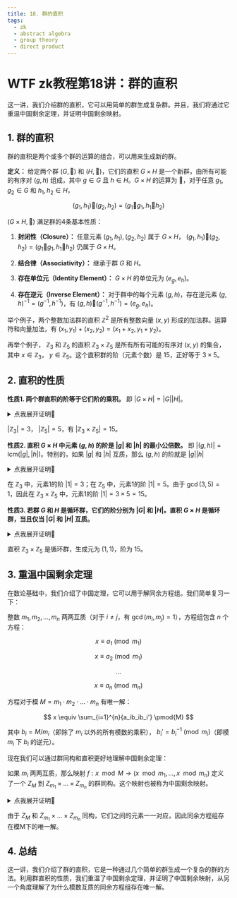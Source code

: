 ```yaml
---
title: 18. 群的直积
tags:
  - zk
  - abstract algebra
  - group theory
  - direct product
---
```


# WTF zk教程第18讲：群的直积

这一讲，我们介绍群的直积，它可以用简单的群生成复杂群。并且，我们将通过它重温中国剩余定理，并证明中国剩余映射。

## 1. 群的直积

群的直积是两个或多个群的运算的组合，可以用来生成新的群。

**定义：** 给定两个群 $(G, 🐔)$ 和 $(H, 🦆)$，它们的直积 $G \times H$ 是一个新群，由所有可能的有序对 $(g, h)$ 组成，其中 $g \in G$ 且 $h \in H$。$G \times H$ 的运算为 $🐶$，对于任意 $g_1, g_2 \in G$ 和 $h_1, h_2 \in H$，

$$
(g_1, h_1) 🐶 (g_2, h_2) = (g_1 🐔 g_1, h_1 🦆 h_2)
$$

$(G \times H, 🐶)$ 满足群的4条基本性质：

1. **封闭性（Closure）：** 任意元素 $(g_1, h_1), (g_2, h_2)$ 属于 $G \times H$， $(g_1, h_1) 🐶 (g_2, h_2) = (g_1 🐔 g_1, h_1 🦆 h_2)$ 仍属于 $G \times H$。

2. **结合律（Associativity）：** 继承于群 $G$ 和 $H$。

3. **存在单位元（Identity Element）：** $G \times H$ 的单位元为 $(e_g, e_h)$。

4. **存在逆元（Inverse Element）：** 对于群中的每个元素 $(g, h)$，存在逆元素 $(g, h)^{-1} = (g^{-1}, h^{-1})$，有 $(g, h) 🐶 (g^{-1}, h^{-1}) = (e_g, e_h)$。



举个例子，两个整数加法群的直积 $\mathbb{Z}^2$ 是所有整数向量 $(x,y)$ 形成的加法群。运算符和向量加法，有 $(x_1, y_1) + (x_2, y_2) = (x_1 + x_2, y_1 + y_2)$。

再举个例子， $\mathbb{Z}_3$ 和 $\mathbb{Z}_5$ 的直积 $\mathbb{Z}_3 \times \mathbb{Z}_5$ 是所有所有可能的有序对 $(x, y)$ 的集合，其中 $x \in \mathbb{Z}_3$， $y \in \mathbb{Z}_5$。这个直积群的阶（元素个数）是 $15$，正好等于 $3 \times 5$。


## 2. 直积的性质

**性质1. 两个群直积的阶等于它们阶的乘积。** 即 $|G \times H| = |G||H|$。

<details><summary>点我展开证明👀</summary>

根据定义，直积 $G \times H$ 由所有可能的有序对 $(g, h)$ 组成，其中 $g \in G$ 且 $h \in H$。对于每个 $G$ 中的元素，我们都可以在 $G \times H$ 中构造 $|H|$ 个不同的元素。群 $G$ 共有 $|G|$ 个不同元素。因此 $G \times H$ 中有 $|G||H|$ 个元素，即 $|G \times H| = |G||H|$。证毕。

</details>

$|\mathbb{Z}_3| = 3$， $|\mathbb{Z}_5| = 5$，有 $|\mathbb{Z}_3 \times \mathbb{Z}_5| = 15$。

**性质2. 直积 $G \times H$ 中元素 $(g, h)$ 的阶是 $|g|$ 和 $|h|$ 的最小公倍数。** 即 $|(g,h)| = \text{lcm}(|g|,|h|)$。特别的，如果 $|g|$ 和 $|h|$ 互质，那么 $(g, h)$ 的阶就是 $|g||h|$

<details><summary>点我展开证明👀</summary>

设存在最小整数 $k = |(g,h)|$ 使得 $(g,h)^k = (e_g, e_h)$。因为 $(g,h)^k = (g^k, h^k)$，因此 $g^k = e_g$, $h^k = e_h$。因此 $k$ 被 $|g|$ 和 $|h|$ 整除，又因为 $k$ 为满足条件的最小整数，因此 $k = \text{lcm}(|g|,|h|)$。证毕。
 
若 $|g|$ 和 $|h|$ 互质，那么 $\text{lcm}(|g|,|h|) = |g||h|$。证毕。
</details>

在 $\mathbb{Z}_3$ 中，元素1的阶 $|1|= 3$；在 $\mathbb{Z}_5$ 中，元素1的阶 $|1|= 5$。由于 $\gcd(3,5)=1$，因此在 $\mathbb{Z}_3 \times \mathbb{Z}_5$ 中，元素1的阶 $|1|= 3 \times 5 = 15$。


**性质3. 若群 $G$ 和 $H$ 是循环群，它们的阶分别为 $|G|$ 和 $|H|$。直积 $G \times H$ 是循环群，当且仅当 $|G|$ 和 $|H|$ 互质。**

<details><summary>点我展开证明👀</summary>

**必要性**

群 $G = \left \langle \, x \, \right \rangle$ 和 $H = \left \langle \, y \, \right \rangle$ 是循环群，它们的阶 $|G| = m$ 和 $|H| = n$，且 $m$ 和 $n$ 互质。设 $|(x, y)| = k$，那么有 $(x,y)^k = (x^k, y^k) = (e_G, e_H)$。

所以有 $x^k = e_G$ 和 $y^k = e_H$，根据元素的阶的性质，有 $m|k$ 且 $n|k$。又因为 $\gcd(m,n) = 1$，所以有 $mn|k$。

又因为 $(x,y)^mn = (x^k, y^k) = (e_G, e_H)$，有 $k|mn$。因此元素的阶 $|(x, y)| = k = mn$。根据性质1，有 $|G \times H| = |G||H| = mn$。因此，元素 $(x,y)$ 可以生成整个群， $G \times H$ 为循环群。证毕。

**充分性**

$|G| = m$ 和 $|H| = n$。假设 $G \times H = \left \langle \, (x,y) \, \right \rangle$ 是循环群。根据性质1，有 $|G \times H| = |G||H| = mn$。因为循环群的阶和生成元的阶相等，所以 $|(x,y)| = mn$。根据性质2，有 $|(x,y)| = \text{lcm}(|x|, |y|)$。因此 $\text{lcm}(|x|, |y|) = mn$。
 
根据最大公约数和最小公倍数的关系，有 $|x||y| = \gcd(|x||y|) \text{lcm}(|x|, |y|) =  \gcd(|x||y|) mn $。又因为 $|x| \leq m$ 且 $|y| \leq n$，所以 $|x||y| \leq mn$。因此，当且仅当 $\gcd(|x||y|) = 1$ 时，等式成立，也就意味着 $m$ 与 $n$ 互质。证毕。

</details>

直积 $\mathbb{Z}_3 \times \mathbb{Z}_5$ 是循环群，生成元为 $(1,1)$，阶为 $15$。

## 3. 重温中国剩余定理

在数论基础中，我们介绍了中国定理，它可以用于解同余方程组。我们简单复习一下：

整数 $m_1, m_2,...,m_n$ 两两互质（对于 $i \ne j$，有 $\gcd(m_i,m_j) = 1$），方程组包含 $n$ 个方程：

$$
x \equiv a_1 \pmod{m_1}
$$

$$
x \equiv a_2 \pmod{m_1}
$$

$$
...
$$


$$
x \equiv a_n \pmod{m_n}
$$

方程对于模 $M=m_1 \cdot m_2 \cdot... \cdot m_n$ 有唯一解：

$$
x \equiv \sum_{i=1}^{n}{a_ib_ib_i'} \pmod{M}
$$

其中 $b_i = M/m_i$（即除了 $m_i$ 以外的所有模数的乘积）， $b_i'=b_i^{-1} \pmod{m_i}$（即模 $m_i$ 下 $b_i$ 的逆元）。

现在我们可以通过群同构和直积更好地理解中国剩余定理：

如果 $m_i$ 两两互质，那么映射 $f: x \mod M \to (x \mod m_1,..., x \mod m_n)$ 定义了一个 $Z_M$ 到 $Z_{m_1} \times ... \times Z_{m_n}$ 的群同构。这个映射也被称为中国剩余映射。

<details><summary>点我展开证明👀</summary>

**同态**

首先，我们证明 $f$ 是群同态。对于任意 $a, b \in \mathbb{Z}_M$，有 $f(a+b) = a+b \mod M =  (a+b \mod m_1,..., a+b \mod m_n) = (a \mod m_1,..., a \mod m_n) + (b \mod m_1,..., b \mod m_n) = f(a) + f(b)$。因此 $f$ 为群同态。证毕。

**同构**

$m_i$ 两两互质， $Z_{m_i}$ 皆为循环群，且 $Z_{m_i}$ 的阶为 $m_i$。我们很容易将直积的性质3推广至 $n$ 个群的情况，得到结论 $Z_{m_1} \times ... \times Z_{m_n}$ 为循环群，它的阶为 $M = m_1 \cdot m_2 \cdot... \cdot m_n$。运用循环群的同构性质，任意 $M$ 阶有限循环群都同构于整数模 $M$ 加法群 $Z_M$。因此 $Z_M$ 与 $Z_{m_1} \times ... \times Z_{m_n}$ 同构。证毕。

</details>

由于 $Z_M$ 和 $Z_{m_1} \times ... \times Z_{m_n}$ 同构，它们之间的元素一一对应，因此同余方程组存在模M下的唯一解。

## 4. 总结

这一讲，我们介绍了群的直积，它是一种通过几个简单的群生成一个复杂的群的方法。利用群直积的性质，我们重温了中国剩余定理，并证明了中国剩余映射，从另一个角度理解了为什么模数互质的同余方程组存在唯一解。
